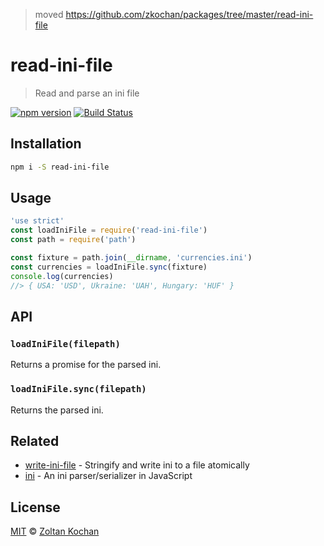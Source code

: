 > moved https://github.com/zkochan/packages/tree/master/read-ini-file

# read-ini-file

> Read and parse an ini file

<!--@shields('npm', 'travis')-->
[![npm version](https://img.shields.io/npm/v/read-ini-file.svg)](https://www.npmjs.com/package/read-ini-file) [![Build Status](https://img.shields.io/travis/zkochan/read-ini-file/master.svg)](https://travis-ci.org/zkochan/read-ini-file)
<!--/@-->

## Installation

```sh
npm i -S read-ini-file
```

## Usage

<!--@example('./example/index.js')-->
```js
'use strict'
const loadIniFile = require('read-ini-file')
const path = require('path')

const fixture = path.join(__dirname, 'currencies.ini')
const currencies = loadIniFile.sync(fixture)
console.log(currencies)
//> { USA: 'USD', Ukraine: 'UAH', Hungary: 'HUF' }
```
<!--/@-->

## API

### `loadIniFile(filepath)`

Returns a promise for the parsed ini.

### `loadIniFile.sync(filepath)`

Returns the parsed ini.

## Related

- [write-ini-file](https://github.com/zkochan/write-ini-file) - Stringify and write ini to a file atomically
- [ini](https://github.com/npm/ini) - An ini parser/serializer in JavaScript

## License

[MIT](./LICENSE) © [Zoltan Kochan](https://www.kochan.io)
